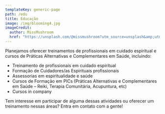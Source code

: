 ```yaml
---
templateKey: generic-page
path: /edu
title: Educação
image: /img/blooming4.jpg
imageCredit:
  author: MissMushroom
  href: "https://unsplash.com/@missmushroom?utm_source=unsplash&amp;utm_medium=referral&amp;utm_content=creditCopyText"
---
```


Planejamos oferecer treinamentos de profissionais em cuidado espiritual e cursos de Práticas Alternativas e Complementares em Saúde, incluindo:
-  Treinamento de profissionais em cuidado espiritual
-  Formação de Cuidadores/as Espirituais profissionais
-  Assessorias em espiritualidade e saúde
-  Cursos de Formação em PICs (Práticas Alternativas e Complementares em Saúde – Reiki, Terapia Comunitária,  Acupuntura, etc)
-  Cursos in company

Tem interesse em participar de alguma dessas atividades ou oferecer um treinamento nessas áreas?
Entra em contato com a gente!
